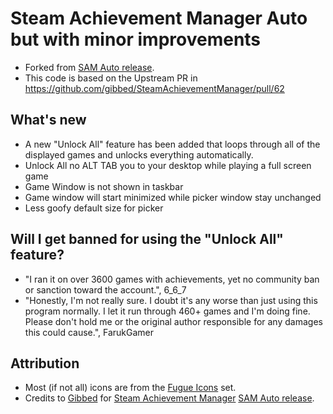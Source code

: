 # Steam Achievement Manager Auto but with minor improvements
- Forked from [SAM Auto release](https://github.com/FarukGamer/SteamAchievementManager-Auto/releases/latest).
- This code is based on the Upstream PR in https://github.com/gibbed/SteamAchievementManager/pull/62


## What's new
- A new "Unlock All" feature has been added that loops through all of the displayed games and unlocks everything automatically.
- Unlock All no ALT TAB you to your desktop while playing a full screen game
- Game Window is not shown in taskbar
- Game window will start minimized while picker window stay unchanged
- Less goofy default size for picker

## Will I get banned for using the "Unlock All" feature?

- "I ran it on over 3600 games with achievements, yet no community ban or sanction toward the account.", 6_6_7
- "Honestly, I'm not really sure. I doubt it's any worse than just using this program normally. I let it run through 460+ games and I'm doing fine. Please don't hold me or the original author responsible for any damages this could cause.", FarukGamer

## Attribution

- Most (if not all) icons are from the [Fugue Icons](http://p.yusukekamiyamane.com/) set.
- Credits to [Gibbed](https://github.com/gibbed/) for [Steam Achievement Manager](https://github.com/gibbed/SteamAchievementManager) 
 [SAM Auto release](https://github.com/FarukGamer/SteamAchievementManager-Auto/releases/latest).
